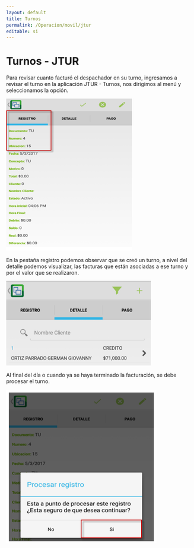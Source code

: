 ```yaml
---
layout: default
title: Turnos
permalink: /Operacion/movil/jtur
editable: si
---
```


# Turnos - JTUR

Para revisar cuanto facturó el despachador en su turno, ingresamos a revisar el turno en la aplicación JTUR - Turnos, nos dirigimos al menú y seleccionamos la opción.  

![](jtur.png)

En la pestaña registro podemos observar que se creó un turno, a nivel del detalle podemos visualizar, las facturas que están asociadas a ese turno y por el valor que se realizaron.  

![](jtur1.png)

Al final del día o cuando ya se haya terminado la facturación, se debe procesar el turno.  

![](jtur2.png)

